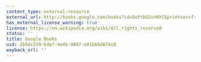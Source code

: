 ```yaml
---
content_type: external-resource
external_url: http://books.google.com/books?id=EwttbU2vnNYC&printsec=frontcover
has_external_license_warning: true
license: https://en.wikipedia.org/wiki/All_rights_reserved
status: ''
title: Google Books
uid: 2b9dc229-bdef-4e4b-9897-e81b66d874c0
wayback_url: ''
---
```


